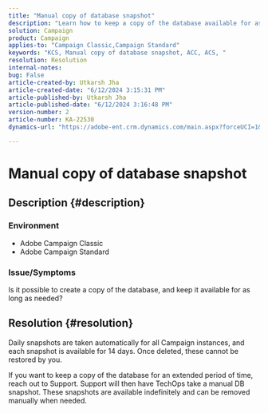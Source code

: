 ```yaml
---
title: "Manual copy of database snapshot"
description: "Learn how to keep a copy of the database available for as long as needed in Adobe Campaign Classic."
solution: Campaign
product: Campaign
applies-to: "Campaign Classic,Campaign Standard"
keywords: "KCS, Manual copy of database snapshot, ACC, ACS, "
resolution: Resolution
internal-notes: 
bug: False
article-created-by: Utkarsh Jha
article-created-date: "6/12/2024 3:15:31 PM"
article-published-by: Utkarsh Jha
article-published-date: "6/12/2024 3:16:48 PM"
version-number: 2
article-number: KA-22530
dynamics-url: "https://adobe-ent.crm.dynamics.com/main.aspx?forceUCI=1&pagetype=entityrecord&etn=knowledgearticle&id=da4e8c96-ce28-ef11-840a-00224808decd"

---
```

# Manual copy of database snapshot

## Description {#description}


### Environment

- Adobe Campaign Classic
- Adobe Campaign Standard


### Issue/Symptoms

Is it possible to create a copy of the database, and keep it available for as long as needed?


## Resolution {#resolution}


Daily snapshots are taken automatically for all Campaign instances, and each snapshot is available for 14 days. Once deleted, these cannot be restored by you.

If you want to keep a copy of the database for an extended period of time, reach out to Support. Support will then have TechOps take a manual DB snapshot. These snapshots are available indefinitely and can be removed manually when needed.
